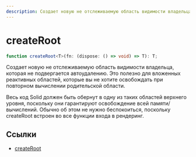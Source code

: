 ```yaml
---
description: Создает новую не отслеживаемую область видимости владельца, которая не подвергается автоудалению
---
```


# createRoot

```ts
function createRoot<T>(fn: (dispose: () => void) => T): T;
```

Создает новую не отслеживаемую область видимости владельца, которая не подвергается автоудалению. Это полезно для вложенных реактивных областей, которые вы не хотите освобождать при повторном вычислении родительской области.

Весь код Solid должен быть обернут в одну из таких областей верхнего уровня, поскольку они гарантируют освобождение всей памяти/вычислений. Обычно об этом не нужно беспокоиться, поскольку createRoot встроен во все функции входа в рендеринг.

## Ссылки

-   [createRoot](https://docs.solidjs.com/references/api-reference/reactive-utilities/createRoot)
